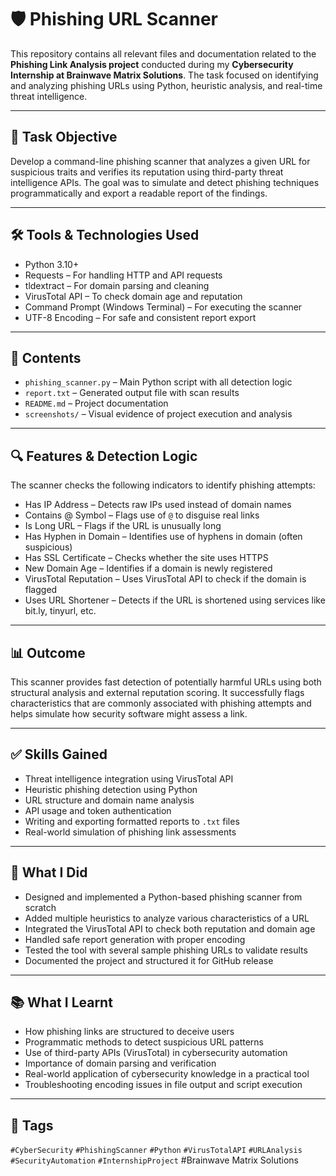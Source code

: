 # 🛡️ Phishing URL Scanner

This repository contains all relevant files and documentation related to the **Phishing Link Analysis project** conducted during my **Cybersecurity Internship at Brainwave Matrix Solutions**. The task focused on identifying and analyzing phishing URLs using Python, heuristic analysis, and real-time threat intelligence.

---

## 🧪 Task Objective

Develop a command-line phishing scanner that analyzes a given URL for suspicious traits and verifies its reputation using third-party threat intelligence APIs. The goal was to simulate and detect phishing techniques programmatically and export a readable report of the findings.

---

## 🛠 Tools & Technologies Used

- Python 3.10+
- Requests – For handling HTTP and API requests
- tldextract – For domain parsing and cleaning
- VirusTotal API – To check domain age and reputation
- Command Prompt (Windows Terminal) – For executing the scanner
- UTF-8 Encoding – For safe and consistent report export

---

## 📁 Contents

- `phishing_scanner.py` – Main Python script with all detection logic
- `report.txt` – Generated output file with scan results
- `README.md` – Project documentation
- `screenshots/` – Visual evidence of project execution and analysis

---

## 🔍 Features & Detection Logic

The scanner checks the following indicators to identify phishing attempts:

- Has IP Address – Detects raw IPs used instead of domain names
- Contains @ Symbol – Flags use of `@` to disguise real links
- Is Long URL – Flags if the URL is unusually long
- Has Hyphen in Domain – Identifies use of hyphens in domain (often suspicious)
- Has SSL Certificate – Checks whether the site uses HTTPS
- New Domain Age – Identifies if a domain is newly registered
- VirusTotal Reputation – Uses VirusTotal API to check if the domain is flagged
- Uses URL Shortener – Detects if the URL is shortened using services like bit.ly, tinyurl, etc.

---

## 📊 Outcome

This scanner provides fast detection of potentially harmful URLs using both structural analysis and external reputation scoring. It successfully flags characteristics that are commonly associated with phishing attempts and helps simulate how security software might assess a link.

---

## ✅ Skills Gained

- Threat intelligence integration using VirusTotal API
- Heuristic phishing detection using Python
- URL structure and domain name analysis
- API usage and token authentication
- Writing and exporting formatted reports to `.txt` files
- Real-world simulation of phishing link assessments

---

## 🧾 What I Did

- Designed and implemented a Python-based phishing scanner from scratch
- Added multiple heuristics to analyze various characteristics of a URL
- Integrated the VirusTotal API to check both reputation and domain age
- Handled safe report generation with proper encoding
- Tested the tool with several sample phishing URLs to validate results
- Documented the project and structured it for GitHub release

---

## 📚 What I Learnt

- How phishing links are structured to deceive users
- Programmatic methods to detect suspicious URL patterns
- Use of third-party APIs (VirusTotal) in cybersecurity automation
- Importance of domain parsing and verification
- Real-world application of cybersecurity knowledge in a practical tool
- Troubleshooting encoding issues in file output and script execution

---

## 📎 Tags

`#CyberSecurity` `#PhishingScanner` `#Python` `#VirusTotalAPI` `#URLAnalysis` `#SecurityAutomation` `#InternshipProject`
 #Brainwave Matrix Solutions
